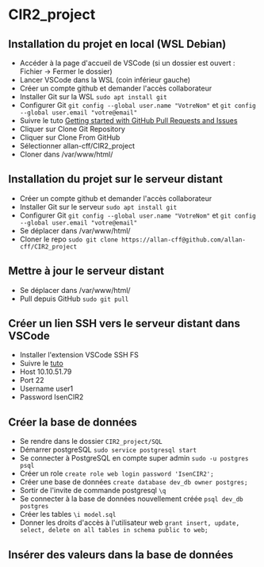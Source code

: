 # CIR2_project
## Installation du projet en local (WSL Debian)
- Accéder à la page d'accueil de VSCode (si un dossier est ouvert : Fichier -> Fermer le dossier)
- Lancer VSCode dans la WSL (coin inférieur gauche)
- Créer un compte github et demander l'accès collaborateur
- Installer Git sur la WSL `sudo apt install git`
- Configurer Git `git config --global user.name "VotreNom"` et `git config --global user.email "votre@email"`
- Suivre le tuto [Getting started with GitHub Pull Requests and Issues](https://code.visualstudio.com/docs/sourcecontrol/github)
- Cliquer sur Clone Git Repository
- Cliquer sur Clone From GitHub
- Sélectionner allan-cff/CIR2_project
- Cloner dans /var/www/html/

## Installation du projet sur le serveur distant
- Créer un compte github et demander l'accès collaborateur
- Installer Git sur le serveur `sudo apt install git`
- Configurer Git `git config --global user.name "VotreNom"` et `git config --global user.email "votre@email"`
- Se déplacer dans /var/www/html/
- Cloner le repo `sudo git clone https://allan-cff@github.com/allan-cff/CIR2_project`

## Mettre à jour le serveur distant
- Se déplacer dans /var/www/html/
- Pull depuis GitHub `sudo git pull`

## Créer un lien SSH vers le serveur distant dans VSCode
- Installer l'extension VSCode SSH FS
- Suivre le [tuto](https://www.cse.unsw.edu.au/~learn/homecomputing/sshfs-remote/)
- Host 10.10.51.79
- Port 22
- Username user1
- Password IsenCIR2

## Créer la base de données
- Se rendre dans le dossier `CIR2_project/SQL`
- Démarrer postgreSQL `sudo service postgresql start`
- Se connecter à PostgreSQL en compte super admin `sudo -u postgres psql`
- Créer un role `create role web login password 'IsenCIR2';`
- Créer une base de données `create database dev_db owner postgres;`
- Sortir de l'invite de commande postgresql `\q`
- Se connecter à la base de données nouvellement créée `psql dev_db postgres`
- Créer les tables `\i model.sql`
- Donner les droits d'accès à l'utilisateur web `grant insert, update, select, delete on all tables in schema public to web;`

## Insérer des valeurs dans la base de données
